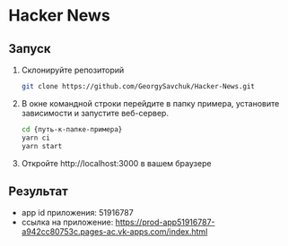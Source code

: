 # Hacker News

## Запуск
1. Склонируйте репозиторий
   ```bash
   git clone https://github.com/GeorgySavchuk/Hacker-News.git
   ```
2. В окне командной строки перейдите в папку примера, установите зависимости и запустите веб-сервер.
   ```bash
   cd {путь-к-папке-примера}
   yarn ci
   yarn start
   ```
3. Откройте http://localhost:3000 в вашем браузере


## Результат
- app id приложения: 51916787
- ссылка на приложение: https://prod-app51916787-a942cc80753c.pages-ac.vk-apps.com/index.html

